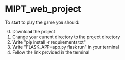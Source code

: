 # MIPT_web_project

To start to play the game you should:

0) Download the project
1) Change your current directory to the project directory
2) Write "pip install -r requirements.txt"
3) Write "FLASK_APP=app.py flask run" in your terminal
4) Follow the link provided in the terminal